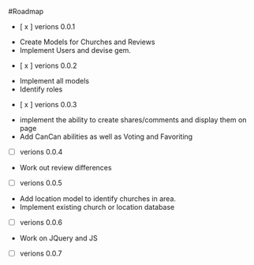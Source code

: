 #Roadmap

- [ x ] verions 0.0.1

* Create Models for Churches and Reviews
* Implement Users and devise gem. 

- [ x ] verions 0.0.2

* Implement all models
* Identify roles

- [ x ] verions 0.0.3

* implement the ability to create shares/comments and display them on page
* Add CanCan abilities as well as Voting and Favoriting

- [  ] verions 0.0.4

* Work out review differences

- [  ] verions 0.0.5

* Add location model to identify churches in area. 
* Implement existing church or location database

- [  ] verions 0.0.6

* Work on JQuery and JS


- [  ] verions 0.0.7


